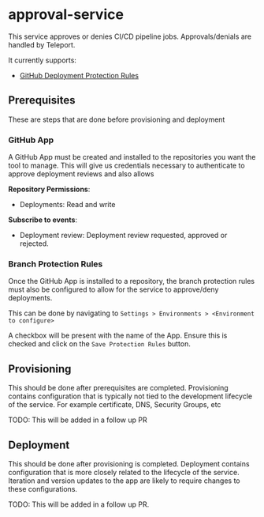 # approval-service

This service approves or denies CI/CD pipeline jobs. Approvals/denials are
handled by Teleport.

It currently supports:
* [GitHub Deployment Protection Rules](https://docs.github.com/en/webhooks/webhook-events-and-payloads#deployment_protection_rule)

## Prerequisites

These are steps that are done before provisioning and deployment

### GitHub App

A GitHub App must be created and installed to the repositories you want the tool to manage.
This will give us credentials necessary to authenticate to approve deployment reviews and also allows 

**Repository Permissions**:

* Deployments: Read and write

**Subscribe to events**:

* Deployment review: Deployment review requested, approved or rejected.

### Branch Protection Rules

Once the GitHub App is installed to a repository, the branch protection rules must also be configured to allow for the service 
to approve/deny deployments.

This can be done by navigating to `Settings > Environments > <Environment to configure>`

A checkbox will be present with the name of the App. Ensure this is checked and click on the `Save Protection Rules` button.

## Provisioning

This should be done after prerequisites are completed.
Provisioning contains configuration that is typically not tied to the development lifecycle of the service.
For example certificate, DNS, Security Groups, etc

TODO: This will be added in a follow up PR

## Deployment

This should be done after provisioning is completed.
Deployment contains configuration that is more closely related to the lifecycle of the service.
Iteration and version updates to the app are likely to require changes to these configurations.

TODO: This will be added in a follow up PR.
